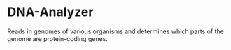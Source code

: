 # DNA-Analyzer
Reads in genomes of various organisms and determines which parts of the genome  are protein-coding genes.
